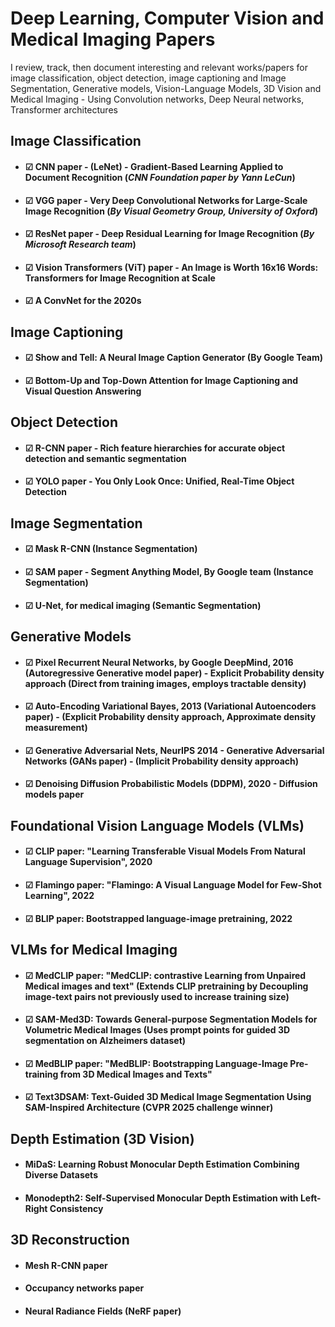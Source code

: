 # Deep Learning, Computer Vision and Medical Imaging Papers
I review, track, then document interesting and relevant works/papers for image classification, object detection, image captioning and Image Segmentation, Generative models, Vision-Language Models, 3D Vision and Medical Imaging - Using Convolution networks, Deep Neural networks, Transformer architectures

## Image Classification
- #### ☑ CNN paper - (LeNet) - Gradient-Based Learning Applied to Document Recognition (_CNN Foundation paper by Yann LeCun_) 
- #### ☑ VGG paper - Very Deep Convolutional Networks for Large-Scale Image Recognition (_By Visual Geometry Group, University of Oxford_) 
- #### ☑ ResNet paper - Deep Residual Learning for Image Recognition (_By Microsoft Research team_) 
- #### ☑ Vision Transformers (ViT) paper - An Image is Worth 16x16 Words: Transformers for Image Recognition at Scale 
- #### ☑ A ConvNet for the 2020s 
  

## Image Captioning
- #### ☑ Show and Tell: A Neural Image Caption Generator (By Google Team) 
- #### ☑ Bottom-Up and Top-Down Attention for Image Captioning and Visual Question Answering 


## Object Detection
- #### ☑ R-CNN paper - Rich feature hierarchies for accurate object detection and semantic segmentation 
- #### ☑ YOLO paper - You Only Look Once: Unified, Real-Time Object Detection 


## Image Segmentation
- #### ☑ Mask R-CNN (Instance Segmentation)
- #### ☑ SAM paper - Segment Anything Model, By Google team (Instance Segmentation) 
- #### ☑ U-Net, for medical imaging (Semantic Segmentation) 


## Generative Models
- #### ☑ Pixel Recurrent Neural Networks, by Google DeepMind, 2016 (Autoregressive Generative model paper) - Explicit Probability density approach (Direct from training images, employs tractable density)
- #### ☑ Auto-Encoding Variational Bayes, 2013 (Variational Autoencoders paper) - (Explicit Probability density approach, Approximate density measurement)
- #### ☑ Generative Adversarial Nets, NeurIPS 2014 - Generative Adversarial Networks (GANs paper) - (Implicit Probability density approach)
- #### ☑ Denoising Diffusion Probabilistic Models (DDPM), 2020 - Diffusion models paper


## Foundational Vision Language Models (VLMs)
- #### ☑ CLIP paper: "Learning Transferable Visual Models From Natural Language Supervision", 2020 
- #### ☑ Flamingo paper: "Flamingo: A Visual Language Model for Few-Shot Learning", 2022 
- #### ☑ BLIP paper: Bootstrapped language-image pretraining, 2022 


## VLMs for Medical Imaging
- #### ☑ MedCLIP paper: "MedCLIP: contrastive Learning from Unpaired Medical images and text" (Extends CLIP pretraining by Decoupling image-text pairs not previously used to increase training size)
- #### ☑ SAM-Med3D: Towards General-purpose Segmentation Models for Volumetric Medical Images (Uses prompt points for guided 3D segmentation on Alzheimers dataset)
- #### ☑ MedBLIP paper: "MedBLIP: Bootstrapping Language-Image Pre-training from 3D Medical Images and Texts" 
- #### ☑ Text3DSAM: Text-Guided 3D Medical Image Segmentation Using SAM-Inspired Architecture (CVPR 2025 challenge winner) 


## Depth Estimation (3D Vision)
- #### MiDaS: Learning Robust Monocular Depth Estimation Combining Diverse Datasets
- #### Monodepth2: Self-Supervised Monocular Depth Estimation with Left-Right Consistency


## 3D Reconstruction
- #### Mesh R-CNN paper
- #### Occupancy networks paper
- #### Neural Radiance Fields (NeRF paper)

  
